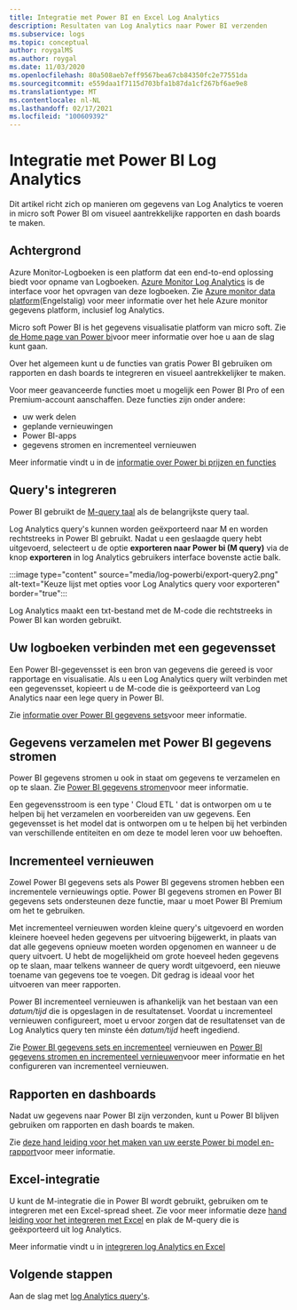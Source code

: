 ```yaml
---
title: Integratie met Power BI en Excel Log Analytics
description: Resultaten van Log Analytics naar Power BI verzenden
ms.subservice: logs
ms.topic: conceptual
author: roygalMS
ms.author: roygal
ms.date: 11/03/2020
ms.openlocfilehash: 80a508aeb7eff9567bea67cb84350fc2e77551da
ms.sourcegitcommit: e559daa1f7115d703bfa1b87da1cf267bf6ae9e8
ms.translationtype: MT
ms.contentlocale: nl-NL
ms.lasthandoff: 02/17/2021
ms.locfileid: "100609392"
---
```

# <a name="log-analytics-integration-with-power-bi"></a>Integratie met Power BI Log Analytics

Dit artikel richt zich op manieren om gegevens van Log Analytics te voeren in micro soft Power BI om visueel aantrekkelijke rapporten en dash boards te maken. 

## <a name="background"></a>Achtergrond 

Azure Monitor-Logboeken is een platform dat een end-to-end oplossing biedt voor opname van Logboeken. [Azure Monitor Log Analytics](../platform/data-platform.md#) is de interface voor het opvragen van deze logboeken. Zie [Azure monitor data platform](../platform/data-platform.md)(Engelstalig) voor meer informatie over het hele Azure monitor gegevens platform, inclusief log Analytics. 

Micro soft Power BI is het gegevens visualisatie platform van micro soft. Zie [de Home page van Power bi](https://powerbi.microsoft.com/)voor meer informatie over hoe u aan de slag kunt gaan. 


Over het algemeen kunt u de functies van gratis Power BI gebruiken om rapporten en dash boards te integreren en visueel aantrekkelijker te maken.

Voor meer geavanceerde functies moet u mogelijk een Power BI Pro of een Premium-account aanschaffen. Deze functies zijn onder andere: 
 - uw werk delen 
 - geplande vernieuwingen
 - Power BI-apps 
 - gegevens stromen en incrementeel vernieuwen 

Meer informatie vindt u in de [informatie over Power bi prijzen en functies](https://powerbi.microsoft.com/pricing/) 

## <a name="integrating-queries"></a>Query's integreren  

Power BI gebruikt de [M-query taal](/powerquery-m/power-query-m-language-specification/) als de belangrijkste query taal. 

Log Analytics query's kunnen worden geëxporteerd naar M en worden rechtstreeks in Power BI gebruikt. Nadat u een geslaagde query hebt uitgevoerd, selecteert u de optie **exporteren naar Power bi (M query)** via de knop **exporteren** in log Analytics gebruikers interface bovenste actie balk.


:::image type="content" source="media/log-powerbi/export-query2.png" alt-text="Keuze lijst met opties voor Log Analytics query voor exporteren" border="true":::

Log Analytics maakt een txt-bestand met de M-code die rechtstreeks in Power BI kan worden gebruikt.

## <a name="connecting-your-logs-to-a-dataset"></a>Uw logboeken verbinden met een gegevensset 

Een Power BI-gegevensset is een bron van gegevens die gereed is voor rapportage en visualisatie. Als u een Log Analytics query wilt verbinden met een gegevensset, kopieert u de M-code die is geëxporteerd van Log Analytics naar een lege query in Power BI. 

Zie [informatie over Power BI gegevens sets](/power-bi/service-datasets-understand/)voor meer informatie. 

## <a name="collect-data-with-power-bi-dataflows"></a>Gegevens verzamelen met Power BI gegevens stromen 

Power BI gegevens stromen u ook in staat om gegevens te verzamelen en op te slaan. Zie [Power BI gegevens stromen](/power-bi/service-dataflows-overview)voor meer informatie.

Een gegevensstroom is een type ' Cloud ETL ' dat is ontworpen om u te helpen bij het verzamelen en voorbereiden van uw gegevens. Een gegevensset is het model dat is ontworpen om u te helpen bij het verbinden van verschillende entiteiten en om deze te model leren voor uw behoeften.

## <a name="incremental-refresh"></a>Incrementeel vernieuwen 

Zowel Power BI gegevens sets als Power BI gegevens stromen hebben een incrementele vernieuwings optie. Power BI gegevens stromen en Power BI gegevens sets ondersteunen deze functie, maar u moet Power BI Premium om het te gebruiken.  


Met incrementeel vernieuwen worden kleine query's uitgevoerd en worden kleinere hoeveel heden gegevens per uitvoering bijgewerkt, in plaats van dat alle gegevens opnieuw moeten worden opgenomen en wanneer u de query uitvoert. U hebt de mogelijkheid om grote hoeveel heden gegevens op te slaan, maar telkens wanneer de query wordt uitgevoerd, een nieuwe toename van gegevens toe te voegen. Dit gedrag is ideaal voor het uitvoeren van meer rapporten.

Power BI incrementeel vernieuwen is afhankelijk van het bestaan van een *datum/tijd* die is opgeslagen in de resultatenset. Voordat u incrementeel vernieuwen configureert, moet u ervoor zorgen dat de resultatenset van de Log Analytics query ten minste één *datum/tijd* heeft ingediend. 

Zie [Power BI gegevens sets en incrementeel](/power-bi/service-premium-incremental-refresh) vernieuwen en [Power BI gegevens stromen en incrementeel vernieuwen](/power-bi/service-dataflows-incremental-refresh)voor meer informatie en het configureren van incrementeel vernieuwen.

## <a name="reports-and-dashboards"></a>Rapporten en dashboards

Nadat uw gegevens naar Power BI zijn verzonden, kunt u Power BI blijven gebruiken om rapporten en dash boards te maken.

Zie [deze hand leiding voor het maken van uw eerste Power bi model en-rapport](/learn/modules/build-your-first-power-bi-report/)voor meer informatie.  

## <a name="excel-integration"></a>Excel-integratie

U kunt de M-integratie die in Power BI wordt gebruikt, gebruiken om te integreren met een Excel-spread sheet. Zie voor meer informatie deze [hand leiding voor het integreren met Excel](https://support.microsoft.com/office/import-data-from-external-data-sources-power-query-be4330b3-5356-486c-a168-b68e9e616f5a) en plak de M-query die is geëxporteerd uit log Analytics.

Meer informatie vindt u in [integreren log Analytics en Excel](log-excel.md)

## <a name="next-steps"></a>Volgende stappen

Aan de slag met [log Analytics query's](../log-query/log-query-overview.md).
